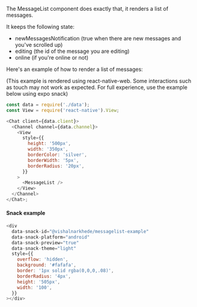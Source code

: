 The MessageList component does exactly that, it renders a list of messages.

It keeps the following state:

- newMessagesNotification (true when there are new messages and you've scrolled up)
- editing (the id of the message you are editing)
- online (if you're online or not)

Here's an example of how to render a list of messages:

(This example is rendered using react-native-web. Some interactions such as touch may not work as expected. For full experience, use the example below using expo snack)

```js
const data = require('./data');
const View = require('react-native').View;

<Chat client={data.client}>
  <Channel channel={data.channel}>
    <View
      style={{
        height: '500px',
        width: '350px',
        borderColor: 'silver',
        borderWidth: '5px',
        borderRadius: '20px',
      }}
    >
      <MessageList />
    </View>
  </Channel>
</Chat>;
```

#### Snack example

```js
<div
  data-snack-id="@vishalnarkhede/messagelist-example"
  data-snack-platform="android"
  data-snack-preview="true"
  data-snack-theme="light"
  style={{
    overflow: 'hidden',
    background: '#fafafa',
    border: '1px solid rgba(0,0,0,.08)',
    borderRadius: '4px',
    height: '505px',
    width: '100',
  }}
></div>
```
